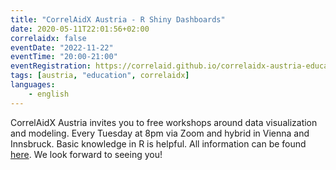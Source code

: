 ```yaml
---
title: "CorrelAidX Austria - R Shiny Dashboards"
date: 2020-05-11T22:01:56+02:00
correlaidx: false
eventDate: "2022-11-22"
eventTime: "20:00-21:00"
eventRegistration: https://correlaid.github.io/correlaidx-austria-education/
tags: [austria, "education", correlaidx]
languages: 
    - english
---
```


CorrelAidX Austria invites you to free workshops around data visualization and modeling. Every Tuesday at 8pm via Zoom and hybrid in Vienna and Innsbruck. Basic knowledge in R is helpful. All information can be found [here](https://correlaid.github.io/correlaidx-austria-education/). We look forward to seeing you!
